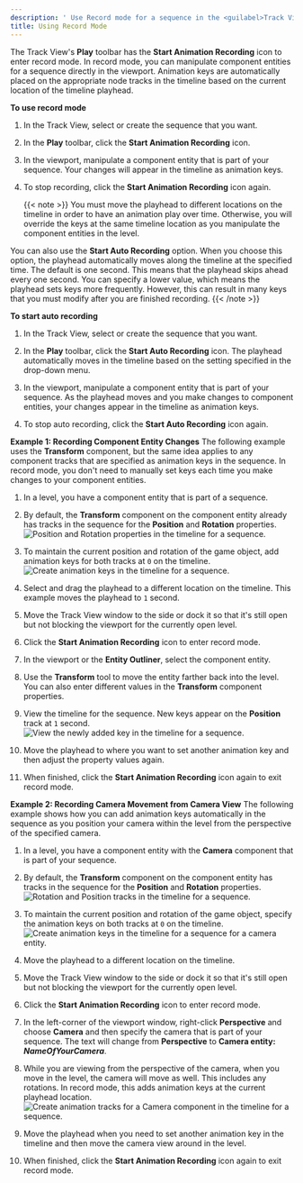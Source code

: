 ```yaml
---
description: ' Use Record mode for a sequence in the <guilabel>Track View</guilabel> editor in Open 3D Engine. '
title: Using Record Mode
---
```


The Track View's **Play** toolbar has the **Start Animation Recording** icon to enter record mode. In record mode, you can manipulate component entities for a sequence directly in the viewport. Animation keys are automatically placed on the appropriate node tracks in the timeline based on the current location of the timeline playhead.

**To use record mode**

1. In the Track View, select or create the sequence that you want.

1. In the **Play** toolbar, click the **Start Animation Recording** icon.

1. In the viewport, manipulate a component entity that is part of your sequence. Your changes will appear in the timeline as animation keys.

1. To stop recording, click the **Start Animation Recording** icon again.

    {{< note >}}
You must move the playhead to different locations on the timeline in order to have an animation play over time. Otherwise, you will override the keys at the same timeline location as you manipulate the component entities in the level.

You can also use the **Start Auto Recording** option. When you choose this option, the playhead automatically moves along the timeline at the specified time. The default is one second. This means that the playhead skips ahead every one second. You can specify a lower value, which means the playhead sets keys more frequently. However, this can result in many keys that you must modify after you are finished recording.
{{< /note >}}

**To start auto recording**

1. In the Track View, select or create the sequence that you want.

1. In the **Play** toolbar, click the **Start Auto Recording** icon. The playhead automatically moves in the timeline based on the setting specified in the drop-down menu.

1. In the viewport, manipulate a component entity that is part of your sequence. As the playhead moves and you make changes to component entities, your changes appear in the timeline as animation keys.

1. To stop auto recording, click the **Start Auto Recording** icon again.

**Example 1: Recording Component Entity Changes**
The following example uses the **Transform** component, but the same idea applies to any component tracks that are specified as animation keys in the sequence. In record mode, you don't need to manually set keys each time you make changes to your component entities.

1. In a level, you have a component entity that is part of a sequence.

1. By default, the **Transform** component on the component entity already has tracks in the sequence for the **Position** and **Rotation** properties.
![Position and Rotation properties in the timeline for a sequence.](/images/user-guide/cinematics/cinematics-track-view-editor-using-record-mode-1.png)

1. To maintain the current position and rotation of the game object, add animation keys for both tracks at `0` on the timeline.
![Create animation keys in the timeline for a sequence.](/images/user-guide/cinematics/cinematics-track-view-editor-using-record-mode-2.png)

1. Select and drag the playhead to a different location on the timeline. This example moves the playhead to `1` second.

1. Move the Track View window to the side or dock it so that it's still open but not blocking the viewport for the currently open level.

1. Click the **Start Animation Recording** icon to enter record mode.

1. In the viewport or the **Entity Outliner**, select the component entity.

1. Use the **Transform** tool to move the entity farther back into the level. You can also enter different values in the **Transform** component properties.

1. View the timeline for the sequence. New keys appear on the **Position** track at `1` second.
![View the newly added key in the timeline for a sequence.](/images/user-guide/cinematics/cinematics-track-view-editor-using-record-mode-3.png)

1. Move the playhead to where you want to set another animation key and then adjust the property values again.

1. When finished, click the **Start Animation Recording** icon again to exit record mode.

**Example 2: Recording Camera Movement from Camera View**
The following example shows how you can add animation keys automatically in the sequence as you position your camera within the level from the perspective of the specified camera.

1. In a level, you have a component entity with the **Camera** component that is part of your sequence.

1. By default, the **Transform** component on the component entity has tracks in the sequence for the **Position** and **Rotation** properties.
![Rotation and Position tracks in the timeline for a sequence.](/images/user-guide/cinematics/cinematics-track-view-editor-using-record-mode-4.png)

1. To maintain the current position and rotation of the game object, specify the animation keys on both tracks at `0` on the timeline.
![Create animation keys in the timeline for a sequence for a camera entity.](/images/user-guide/cinematics/cinematics-track-view-editor-using-record-mode-5.png)

1. Move the playhead to a different location on the timeline.

1. Move the Track View window to the side or dock it so that it's still open but not blocking the viewport for the currently open level.

1. Click the **Start Animation Recording** icon to enter record mode.

1. In the left-corner of the viewport window, right-click **Perspective** and choose **Camera** and then specify the camera that is part of your sequence. The text will change from **Perspective** to **Camera entity: *NameOfYourCamera***.

1. While you are viewing from the perspective of the camera, when you move in the level, the camera will move as well. This includes any rotations. In record mode, this adds animation keys at the current playhead location.
![Create animation tracks for a Camera component in the timeline for a sequence.](/images/user-guide/cinematics/cinematics-track-view-editor-using-record-mode-6.png)

1. Move the playhead when you need to set another animation key in the timeline and then move the camera view around in the level.

1. When finished, click the **Start Animation Recording** icon again to exit record mode.
